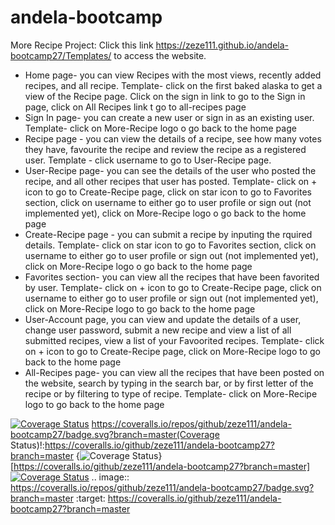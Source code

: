 # andela-bootcamp
More Recipe Project:
Click this link https://zeze111.github.io/andela-bootcamp27/Templates/ to access the website.
- Home page- you can view Recipes with the most views, recently added recipes, and all recipe. Template- click on the first baked alaska to get a view of the Recipe page. Click on the sign in link to go to the Sign in page, click on All Recipes link t go to all-recipes page
- Sign In page- you can create a new user or sign in as an existing user. Template- click on More-Recipe logo o go back to the home page
- Recipe page - you can view the details of a recipe, see how many votes they have, favourite the recipe and review the recipe as a registered user. Template - click username to go to User-Recipe page.
- User-Recipe page- you can see the details of the user who posted the recipe, and all other recipes that user has posted. Template- click on + icon to go to Create-Recipe page, click on star icon to go to Favorites section, click on username to either go to user profile or sign out (not implemented yet), click on More-Recipe logo o go back to the home page
- Create-Recipe page - you can submit a recipe by inputing the rquired details. Template- click on star icon to go to Favorites section, click on username to either go to user profile or sign out (not implemented yet), click on More-Recipe logo o go back to the home page
- Favorites section- you can view all the recipes that have been favorited by user. Template- click on + icon to go to Create-Recipe page, click on username to either go to user profile or sign out (not implemented yet), click on More-Recipe logo to go back to the home page
- User-Account page, you can view and update the details of a user, change user password, submit a new recipe and view a list of all submitted recipes, view a list of your Favoorited recipes. Template- click on + icon to go to Create-Recipe page, click on More-Recipe logo to go back to the home page
- All-Recipes page- you can view all the recipes that have been posted on the website, search by typing in the search bar, or by first letter of the recipe or by filtering to type of recipe. Template- click on More-Recipe logo to go back to the home page




[![Coverage Status](https://coveralls.io/repos/github/zeze111/andela-bootcamp27/badge.svg?branch=master)](https://coveralls.io/github/zeze111/andela-bootcamp27?branch=master)
https://coveralls.io/repos/github/zeze111/andela-bootcamp27/badge.svg?branch=master(Coverage Status)!:https://coveralls.io/github/zeze111/andela-bootcamp27?branch=master
{<img src="https://coveralls.io/repos/github/zeze111/andela-bootcamp27/badge.svg?branch=master" alt="Coverage Status" />}[https://coveralls.io/github/zeze111/andela-bootcamp27?branch=master]
<a href='https://coveralls.io/github/zeze111/andela-bootcamp27?branch=master'><img src='https://coveralls.io/repos/github/zeze111/andela-bootcamp27/badge.svg?branch=master' alt='Coverage Status' /></a>
.. image:: https://coveralls.io/repos/github/zeze111/andela-bootcamp27/badge.svg?branch=master
:target: https://coveralls.io/github/zeze111/andela-bootcamp27?branch=master
